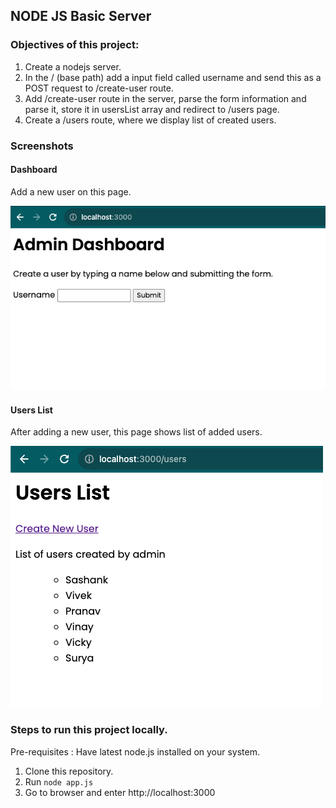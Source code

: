## NODE JS Basic Server

### Objectives of this project:

1. Create a nodejs server.
2. In the / (base path) add a input field called username and send this as a POST request to /create-user route.
3. Add /create-user route in the server, parse the form information and parse it, store it in usersList array and redirect to /users page.
4. Create a /users route, where we display list of created users.

### Screenshots

#### Dashboard

Add a new user on this page.

![Dashboard](./screenshots/dashboard.png)

#### Users List

After adding a new user, this page shows list of added users.

![Users List](./screenshots/list.png)

### Steps to run this project locally.

Pre-requisites : Have latest node.js installed on your system.

1. Clone this repository.
2. Run `node app.js`
3. Go to browser and enter http://localhost:3000
